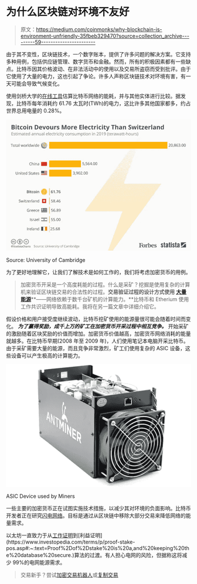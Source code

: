 # 为什么区块链对环境不友好

> 原文：<https://medium.com/coinmonks/why-blockchain-is-environment-unfriendly-35fbeb329470?source=collection_archive---------59----------------------->

由于其不变性，区块链技术，一个数字账本，提供了许多问题的解决方案。它支持多种用例，包括供应链管理、数字货币和金融。然而，所有的积极因素都有一些缺点。比特币因其价格波动、在非法活动中的使用以及交易所盗窃而受到批评。由于它使用了大量的电力，这也引起了争论。许多人声称区块链技术对环境有害，有一天可能会导致气候变化。

使用剑桥大学的[在线工具](https://www.cbeci.org/comparisons/)估算比特币网络的能耗，并与其他实体进行比较。据发现，比特币每年消耗约 61.76 太瓦时(TWh)的电力，这比许多其他国家都多，约占世界总用电量的 0.28%。

![](img/228246e4812af0e11a570339b2a7ec00.png)

Source: University of Cambridge

为了更好地理解它，让我们了解技术是如何工作的，我们将考虑加密货币的用例。

> 加密货币开采是一个高度耗能的过程。什么是采矿？挖掘是使用复杂的计算机来验证区块链交易的合法性的过程。**交易验证过程的设计方式使用** [**大量能源**](https://www.investopedia.com/nfts-and-the-environment-5220221)**——网络依赖于数千台矿机的计算能力。**比特币和 Etherium 使用工作共识证明导致高能耗。我将在另一篇文章中详细介绍它。

假设价格和用户接受度继续波动，比特币挖矿使用的能源量很可能会随着时间而变化。 ***为了赢得奖励，成千上万的矿工在加密货币开采过程中相互竞争。*** 开始采矿的激励随着区块奖励的价值而增加。加密货币价值越高，加密货币网络消耗的能量就越多。在比特币早期(2008 年至 2009 年)，人们使用笔记本电脑开采比特币。由于采矿需要大量的能源，而且竞争非常激烈，矿工们使用复杂的 ASIC 设备，这些设备可以产生极高的计算能力。

![](img/9c1b5f052cd2feab20b7b36aa8f18e9b.png)

ASIC Device used by Miners

一些主要的加密货币正在试图实施技术措施，以减少其对环境的负面影响。比特币开发者正在研究[闪电网络](https://en.wikipedia.org/wiki/Lightning_Network)。目标是通过从区块链中移除大部分交易来降低网络的能量需求。

以太坊一直致力于从[工作证明](https://www.investopedia.com/terms/p/proof-work.asp#:~:text=Proof%20of%20work%20(PoW)%20describes,launching%20denial%20of%20service%20attacks.)到[利益证明](https://www.investopedia.com/terms/p/proof-stake-pos.asp#:~:text=Proof%2Dof%2Dstake%20is%20a,and%20keeping%20the%20database%20secure.)算法的过渡。有人担心电网的风险，但据称这将减少 99%的电网能源需求。

> 交易新手？尝试[加密交易机器人](/coinmonks/crypto-trading-bot-c2ffce8acb2a)或[复制交易](/coinmonks/top-10-crypto-copy-trading-platforms-for-beginners-d0c37c7d698c)